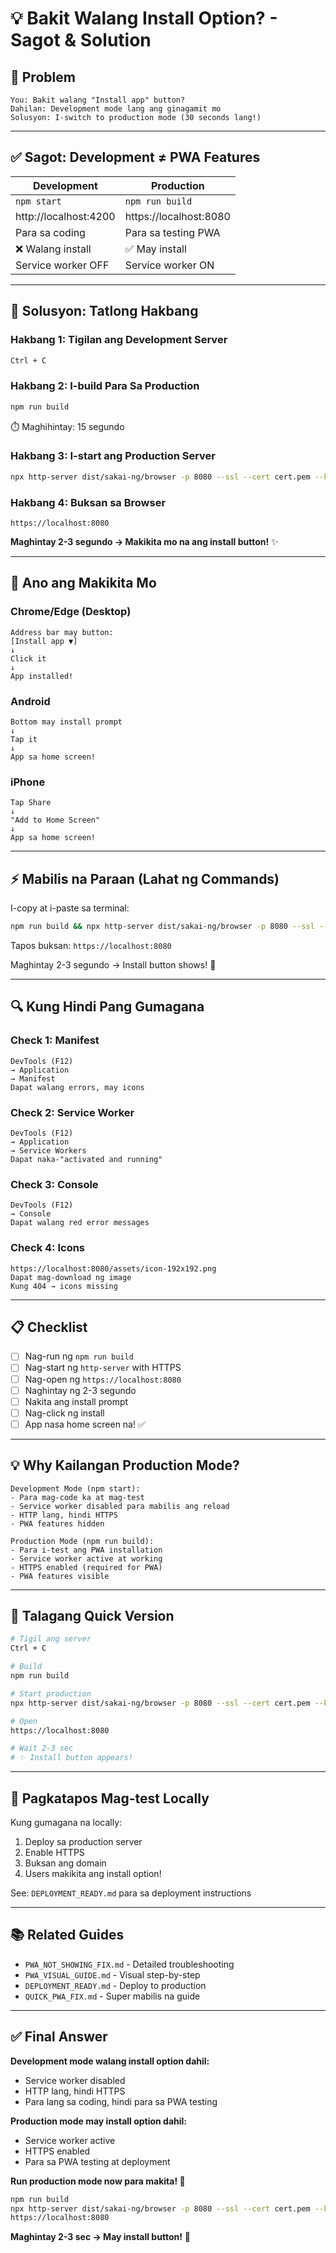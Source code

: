 # 💡 Bakit Walang Install Option? - Sagot & Solution

## 🤔 Problem

```
You: Bakit walang "Install app" button?
Dahilan: Development mode lang ang ginagamit mo
Solusyon: I-switch to production mode (30 seconds lang!)
```

---

## ✅ Sagot: Development ≠ PWA Features

| Development | Production |
|---|---|
| `npm start` | `npm run build` |
| http://localhost:4200 | https://localhost:8080 |
| Para sa coding | Para sa testing PWA |
| ❌ Walang install | ✅ May install |
| Service worker OFF | Service worker ON |

---

## 🚀 Solusyon: Tatlong Hakbang

### Hakbang 1: Tigilan ang Development Server
```bash
Ctrl + C
```

### Hakbang 2: I-build Para Sa Production
```bash
npm run build
```
⏱️ Maghihintay: 15 segundo

### Hakbang 3: I-start ang Production Server
```bash
npx http-server dist/sakai-ng/browser -p 8080 --ssl --cert cert.pem --key key.pem
```

### Hakbang 4: Buksan sa Browser
```
https://localhost:8080
```

**Maghintay 2-3 segundo → Makikita mo na ang install button!** ✨

---

## 📱 Ano ang Makikita Mo

### Chrome/Edge (Desktop)
```
Address bar may button:
[Install app ▼]
↓
Click it
↓
App installed!
```

### Android
```
Bottom may install prompt
↓
Tap it
↓
App sa home screen!
```

### iPhone
```
Tap Share
↓
"Add to Home Screen"
↓
App sa home screen!
```

---

## ⚡ Mabilis na Paraan (Lahat ng Commands)

I-copy at i-paste sa terminal:

```bash
npm run build && npx http-server dist/sakai-ng/browser -p 8080 --ssl --cert cert.pem --key key.pem
```

Tapos buksan: `https://localhost:8080`

Maghintay 2-3 segundo → Install button shows! 🎉

---

## 🔍 Kung Hindi Pang Gumagana

### Check 1: Manifest
```
DevTools (F12)
→ Application
→ Manifest
Dapat walang errors, may icons
```

### Check 2: Service Worker
```
DevTools (F12)
→ Application
→ Service Workers
Dapat naka-"activated and running"
```

### Check 3: Console
```
DevTools (F12)
→ Console
Dapat walang red error messages
```

### Check 4: Icons
```
https://localhost:8080/assets/icon-192x192.png
Dapat mag-download ng image
Kung 404 → icons missing
```

---

## 📋 Checklist

- [ ] Nag-run ng `npm run build`
- [ ] Nag-start ng `http-server` with HTTPS
- [ ] Nag-open ng `https://localhost:8080`
- [ ] Naghintay ng 2-3 segundo
- [ ] Nakita ang install prompt
- [ ] Nag-click ng install
- [ ] App nasa home screen na! ✅

---

## 💡 Why Kailangan Production Mode?

```
Development Mode (npm start):
- Para mag-code ka at mag-test
- Service worker disabled para mabilis ang reload
- HTTP lang, hindi HTTPS
- PWA features hidden

Production Mode (npm run build):
- Para i-test ang PWA installation
- Service worker active at working
- HTTPS enabled (required for PWA)
- PWA features visible
```

---

## 🎯 Talagang Quick Version

```bash
# Tigil ang server
Ctrl + C

# Build
npm run build

# Start production
npx http-server dist/sakai-ng/browser -p 8080 --ssl --cert cert.pem --key key.pem

# Open
https://localhost:8080

# Wait 2-3 sec
# ✨ Install button appears!
```

---

## 🎉 Pagkatapos Mag-test Locally

Kung gumagana na locally:

1. Deploy sa production server
2. Enable HTTPS
3. Buksan ang domain
4. Users makikita ang install option!

See: `DEPLOYMENT_READY.md` para sa deployment instructions

---

## 📚 Related Guides

- `PWA_NOT_SHOWING_FIX.md` - Detailed troubleshooting
- `PWA_VISUAL_GUIDE.md` - Visual step-by-step
- `DEPLOYMENT_READY.md` - Deploy to production
- `QUICK_PWA_FIX.md` - Super mabilis na guide

---

## ✅ Final Answer

**Development mode walang install option dahil:**
- Service worker disabled
- HTTP lang, hindi HTTPS
- Para lang sa coding, hindi para sa PWA testing

**Production mode may install option dahil:**
- Service worker active
- HTTPS enabled
- Para sa PWA testing at deployment

**Run production mode now para makita! 🚀**

```bash
npm run build
npx http-server dist/sakai-ng/browser -p 8080 --ssl --cert cert.pem --key key.pem
https://localhost:8080
```

**Maghintay 2-3 sec → May install button!** 🎉

